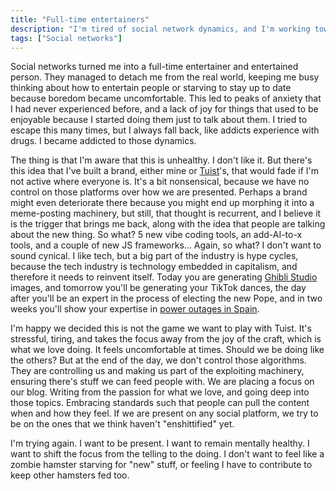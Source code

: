 ```yaml
---
title: "Full-time entertainers"
description: "I'm tired of social network dynamics, and I'm working towards jumping off the train (again)."
tags: ["Social networks"]
---
```


Social networks turned me into a full-time entertainer and entertained person. They managed to detach me from the real world, keeping me busy thinking about how to entertain people or starving to stay up to date because boredom became uncomfortable. This led to peaks of anxiety that I had never experienced before, and a lack of joy for things that used to be enjoyable because I started doing them just to talk about them. I tried to escape this many times, but I always fall back, like addicts experience with drugs. I became addicted to those dynamics.

The thing is that I'm aware that this is unhealthy. I don't like it. But there's this idea that I've built a brand, either mine or [Tuist](https://tuist.dev)'s, that would fade if I'm not active where everyone is. It's a bit nonsensical, because we have no control on those platforms over how we are presented. Perhaps a brand might even deteriorate there because you might end up morphing it into a meme-posting machinery, but still, that thought is recurrent, and I believe it is the trigger that brings me back, along with the idea that people are talking about the new thing. So what? 5 new vibe coding tools, an add-AI-to-x tools, and a couple of new JS frameworks... Again, so what? I don't want to sound cynical. I like tech, but a big part of the industry is hype cycles, because the tech industry is technology embedded in capitalism, and therefore it needs to reinvent itself. Today you are generating [Ghibli Studio](https://www.reddit.com/r/ChatGPT/comments/1jlq58q/generate_studio_ghibli_style_images_with_chatgpt/) images, and tomorrow you'll be generating your TikTok dances, the day after you'll be an expert in the process of electing the new Pope, and in two weeks you'll show your expertise in [power outages in Spain](https://www.bbc.com/news/live/c9wpq8xrvd9t).

I'm happy we decided this is not the game we want to play with Tuist. It's stressful, tiring, and takes the focus away from the joy of the craft, which is what we love doing. It feels uncomfortable at times. Should we be doing like the others? But at the end of the day, we don't control those algorithms. They are controlling us and making us part of the exploiting machinery, ensuring there's stuff we can feed people with. We are placing a focus on our blog. Writing from the passion for what we love, and going deep into those topics. Embracing standards such that people can pull the content when and how they feel. If we are present on any social platform, we try to be on the ones that we think haven't "enshittified" yet.

I'm trying again. I want to be present. I want to remain mentally healthy. I want to shift the focus from the telling to the doing. I don't want to feel like a zombie hamster starving for "new" stuff, or feeling I have to contribute to keep other hamsters fed too.
